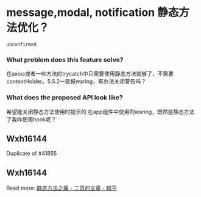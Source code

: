 # message,modal, notification 静态方法优化？

`unconfirmed`

### What problem does this feature solve?

在axios或者一些方法的trycatch中只需要使用静态方法就够了，不需要contextHolder。5.5.2一直报waring，有办法关闭警告吗？

### What does the proposed API look like?

希望能关闭静态方法使用时提示的 在app组件中使用的waring，既然是静态方法了我咋使用hook呢？

<!-- generated by ant-design-issue-helper. DO NOT REMOVE -->

## Wxh16144

Duplicate of #41855

## Wxh16144

Read more: [静态方法之痛 - 二货的文章 - 知乎](https://zhuanlan.zhihu.com/p/633333904)
